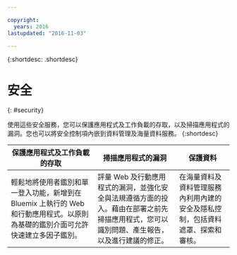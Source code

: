 ```yaml
---

copyright:
  years: 2016
lastupdated: "2016-11-03"

---
```



{:shortdesc: .shortdesc}


# 安全
{: #security}

使用這些安全服務，您可以保護應用程式及工作負載的存取，以及掃描應用程式的漏洞。您也可以將安全控制項內嵌到資料管理及海量資料服務。
{:shortdesc}


保護應用程式及工作負載的存取 | 掃描應用程式的漏洞 | 保護資料
---- | ---- | ----
輕鬆地將使用者鑑別和單一登入功能，新增到在 Bluemix 上執行的 Web 和行動應用程式。以原則為基礎的鑑別介面可允許快速建立多因子鑑別。 | 評量 Web 及行動應用程式的漏洞，並強化安全與法規遵循方面的投入。藉由在部署之前先掃描應用程式，您可以識別問題、產生報告，以及進行建議的修正。 | 在海量資料及資料管理服務內利用內建的安全及隱私控制，包括資料遮罩、探索和審核。
